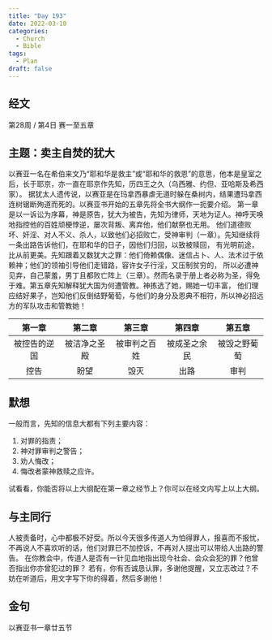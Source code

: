 ```yaml
---
title: "Day 193"
date: 2022-03-10
categories:
  - Church
  - Bible
tags:
  - Plan
draft: false
---
```


## 经文
第28周 / 第4日 赛一至五章

## 主题：卖主自焚的犹大
以赛亚一名在希伯来文乃“耶和华是救主”或“耶和华的救恩”的意思，他本是皇室之后，长于耶京，亦一直在耶京作先知，历四王之久（乌西雅、约但、亚哈斯及希西家）。
据犹太人遗传说，以赛亚是在玛拿西暴虐无道时躲在桑树内，结果遭玛拿西连树锯断殉道而死的。以赛亚书开始的五章先将全书大纲作一扼要介绍。
第一章是以一诉讼为序幕，神是原告，犹大为被告，先知为律师，天地为证人。神呼天唤地指控他的百姓顽梗悖逆，屡次背叛、离弃他，他们献祭也无用。
他们道德败坏、奸淫、对人不义、杀人，以致他们必招败亡，受神审判（一章）。先知继续将一条出路告诉他们，在耶和华的日子，因他们归回，以致被赎回，
有光明前途，比从前更美。先知跟着又数犹大之罪：他们倚赖偶像、迷信占卜、人、法术过于依赖神；他们的领袖引导他们走错路，容许女子行淫，又压制贫穷的，
所以必遭神见弃，自己蒙羞，男丁且都败亡阵上（三章）。然而名录于册上者必称为圣，得免于难。第五章先知解释犹大国为何遭管教。神拣选了她，赐她一切丰富，
他们理应结好果子，岂知他们反倒结野葡萄，与他们的身分及恩典不相符，所以神必招远方的军队攻击和管教她！

|  第一章   |  第二章   |  第三章   |  第四章   |  第五章   |
|:------:|:------:|:------:|:------:|:------:|
| 被控告的逆国 | 被洁净之圣殿 | 被审判之百姓 | 被成圣之余民 | 被毁之野葡萄 |
|   控告   |   盼望   |   毁灭   |   出路   |   审判   |

## 默想
一般而言，先知的信息大都有下列主要内容：
1. 对罪的指责；
2. 神对罪审判之警告；
3. 劝人悔改；
4. 悔改者蒙神救赎之应许。

试看看，你能否将以上大纲配在第一章之经节上？你可以在经文内写上以上大纲。

## 与主同行
人被责备时，心中都极不好受。所以今天很多传道人为怕得罪人，报喜而不报忧，不再说人不喜欢听的话，他们对罪已不加控诉，不再对人提出可以带给人出路的警告。
在你教会中，传道人是否有一针见血地指出现今社会、会众会犯的罪？他曾否指出你亦曾犯过的罪？
若有，你有否诚恳认罪，多谢他提醒，又立志改过？不妨在听道后，用文字写下你的得着，然后多谢他！

## 金句
以赛亚书一章廿五节

[comment]: <> (## 附录)

